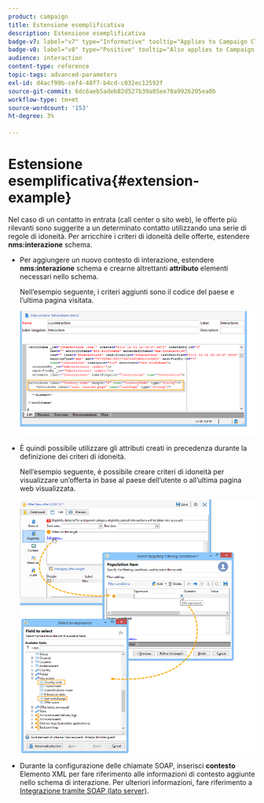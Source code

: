 ```yaml
---
product: campaign
title: Estensione esemplificativa
description: Estensione esemplificativa
badge-v7: label="v7" type="Informative" tooltip="Applies to Campaign Classic v7"
badge-v8: label="v8" type="Positive" tooltip="Also applies to Campaign v8"
audience: interaction
content-type: reference
topic-tags: advanced-parameters
exl-id: d4acf99b-cef4-48f7-b4cd-c032ec12592f
source-git-commit: 6dc6aeb5adeb82d527b39a05ee70a9926205ea0b
workflow-type: tm+mt
source-wordcount: '153'
ht-degree: 3%

---
```


# Estensione esemplificativa{#extension-example}



Nel caso di un contatto in entrata (call center o sito web), le offerte più rilevanti sono suggerite a un determinato contatto utilizzando una serie di regole di idoneità. Per arricchire i criteri di idoneità delle offerte, estendere **nms:interazione** schema.

* Per aggiungere un nuovo contesto di interazione, estendere **nms:interazione** schema e crearne altrettanti **attributo** elementi necessari nello schema.

   Nell’esempio seguente, i criteri aggiunti sono il codice del paese e l’ultima pagina visitata.

   ![](assets/s_ncs_configuration_offer_schemas.png)

* È quindi possibile utilizzare gli attributi creati in precedenza durante la definizione dei criteri di idoneità.

   Nell’esempio seguente, è possibile creare criteri di idoneità per visualizzare un’offerta in base al paese dell’utente o all’ultima pagina web visualizzata.

   ![](assets/s_ncs_configuration_offer_context.png)

* Durante la configurazione delle chiamate SOAP, inserisci **contesto** Elemento XML per fare riferimento alle informazioni di contesto aggiunte nello schema di interazione. Per ulteriori informazioni, fare riferimento a [Integrazione tramite SOAP (lato server)](../../interaction/using/integration-via-soap--server-side-.md).
